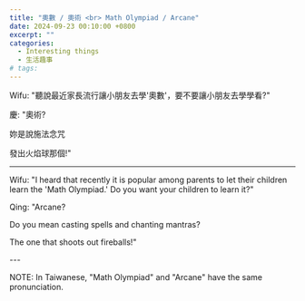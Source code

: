 ```yaml
---
title: "奧數 / 奧術 <br> Math Olympiad / Arcane"
date: 2024-09-23 00:10:00 +0800
excerpt: ""
categories:
  - Interesting things
  - 生活趣事
# tags:
---
```


Wifu: "聽說最近家長流行讓小朋友去學'奧數'，要不要讓小朋友去學學看?"

慶: "奧術?

妳是說施法念咒

發出火焰球那個!"

<!--
2024-09 跟 Wifu 聊到這件事。

FB: 
-->

---

Wifu: "I heard that recently it is popular among parents to let their children learn the 'Math Olympiad.' Do you want your children to learn it?"

Qing: "Arcane?

Do you mean casting spells and chanting mantras?

The one that shoots out fireballs!"

\-\-\-

NOTE: In Taiwanese, "Math Olympiad" and "Arcane" have the same pronunciation.
